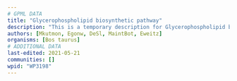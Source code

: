```yaml
---
# GPML DATA
title: "Glycerophospholipid biosynthetic pathway"
description: "This is a temporary description for Glycerophospholipid biosynthetic pathway"
authors: [Mkutmon, Egonw, DeSl, MaintBot, Eweitz]
organisms: [Bos taurus]
# ADDITIONAL DATA
last-edited: 2021-05-21
communities: []
wpid: "WP3198"
---
```

